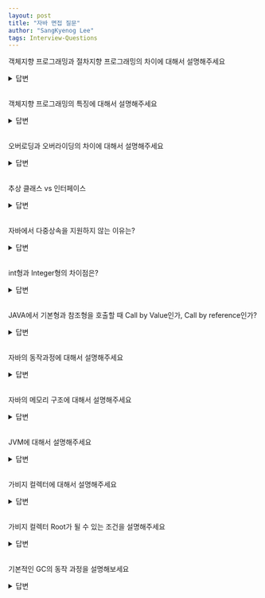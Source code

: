 ```yaml
---
layout: post
title: "자바 면접 질문"
author: "SangKyenog Lee"
tags: Interview-Questions
---
```


객체지향 프로그래밍과 절차지향 프로그래밍의 차이에 대해서 설명해주세요
<details markdown="1">
<summary>답변</summary>

`절차지향 프로그래밍은 데이터 중심의 함수를 구현하며 프로그램을 순차적으로 처리하는 기법입니다. 속도가 빠르지만 코드의 순서가 바뀌면 올바른 결과를 보장하기 어렵습니다. 객체지향 프로그래밍은 현실 세계의 어떤 것을 객체로 만들 수 있으며, 객체에 필요한 특징과 기능을 하나로 묶어서 개발하는 방법입니다. 코드의 재사용이 용이하고 유지보수가 쉬우며 대형 프로젝트에 적합합니다. 하지만 그만큼 설계하는데 시간과 노력이 필요하고, 처리속도가 상대적으로 느립니다.`

</details>

<br>

객체지향 프로그래밍의 특징에 대해서 설명해주세요
<details markdown="1">
<summary>답변</summary>

`캡슐화, 상속, 추상화, 다형성 4가지의 특징을 가집니다. 캡슐화는 필드와 메소드를 클래스로 묶어서 높은 응집도를 같고 외부로부터 접근을 제어할 수 있습니다. 상속은 자식 클래스가 부모 클래스의 특성과 기능을 물려받아 재사용 하는 것을 말하며, 추상화는 인터페이스로 공통적인 특성들을 묶어 표현하는 것을 의미합니다. 마지막으로 다형성은 하나의 타입에 여러 객체를 대입할 수 있는 것으로, 오버로딩 오버라이딩으로 다형성을 구현할 수 있습니다.`

</details>

<br>

오버로딩과 오버라이딩의 차이에 대해서 설명해주세요
<details markdown="1">
<summary>답변</summary>

`오버로딩은 메서드의 이름은 동일하고 매개변수의 타입이나 개수를 다르게 정의하는 것을 말합니다. 오버라이딩은 상위 클래스의 메서드를 하위 클래스에서 재정의 하는 것을 말합니다.`

</details>

<br>

추상 클래스 vs 인터페이스
<details markdown="1">
<summary>답변</summary>

`추상 클래스는 본질적으로 부모클래스의 기능을 재활용하고 확장시키는 상속을 위한 것이며, abstract로 정의되고 추상메소드가 하나 이상 포함되어있습니다. 반면에 인터페이스는 기능 사용을 보장하는 것으로 모든 메소드를 오버라이딩해서 구현해야 하기 때문에 보장이 되며, 모든 메소드가 추상메소드로 정의되어있습니다.`

</details>

<br>

자바에서 다중상속을 지원하지 않는 이유는?
<details markdown="1">
<summary>답변</summary>

`다이아몬드 문제 때문에 지원하지 않습니다. 다이아몬드 문제란 예를 들어 A라는 클래스가 있을 때, B C 클래스가 A라는 클래스를 상속받고, D가 B C 둘다 상속받는다고 가정했을때, A의 메소드 methodA()를 B C가 재정의를 하게 되면 D는 methodA()를 B C 중에 어떤 것을 써야할지 판단할 수 없기 때문입니다.`

</details>

<br>

int형과 Integer형의 차이점은?
<details markdown="1">
<summary>답변</summary>

`int형은 산술 연산이 가능하지만 null값을 가질 수 없고, Integer형은 Wrapper 클래스로 Unboxing을 하지 않으면 산술 연산이 불가능하지만, null 값을 가질 수 있습니다. 크기는 int는 4바이트 Integer는 16바이트에 참조하는 4바이트를 합쳐 20바이트입니다.`

</details>

<br>

JAVA에서 기본형과 참조형을 호출할 때 Call by Value인가, Call by reference인가?
<details markdown="1">
<summary>답변</summary>

`모두 Call by value입니다. 객체의 주소값을 넘기면 Call by Reference인 것처럼 보이지만, 이것또한 단순히 Call by Value로 주소를 값으로 넘기는 것입니다.`

</details>

<br>

자바의 동작과정에 대해서 설명해주세요
<details markdown="1">
<summary>답변</summary>

`개발자가 자바 소스코드를 작성하고 컴파일러에 의해 컴파일 됩니다. 컴파일 되면 바이트 코드가 생성되고 클래스 로더에 전달된 다음 JVM의 런타임 데이터 영역에 올라갑니다. 그 후에 JVM의 실행 엔진이 메모리에 올라온 바이트 코드를 하나씩 가져와 실행함으로써 자바 코드가 작동합니다.`

</details>

<br>

자바의 메모리 구조에 대해서 설명해주세요
<details markdown="1">
<summary>답변</summary>

`자바의 메모리 구조는 스레드 별로 JVM Stack, PC Register, Native Method Stack 공통으로 Heap Area, Method Area로 구성되어 있습니다.`

</details>

<br>

JVM에 대해서 설명해주세요
<details markdown="1">
<summary>답변</summary>

`JVM은 자바 코드를 동작시키기 위한 가상 머신으로 이를 통해서 WORA(자바로 작성되어 있으면 어디서든 실행할 수 있다)를 실현할 수 있습니다. JVM은 OS마다 다른 코드를 작성해야하는 불편함없이 JVM이 있는 OS라면 자바 코드를 동작시킬 수 있습니다. JVM은 3가지 주요 컴포넌트로 구성되어 있으며 클래스 로더, 런타임 데이터 영역, 실행 엔진이 있습니다.`

</details>

<br>

가비지 컬렉터에 대해서 설명해주세요
<details markdown="1">
<summary>답변</summary>

`가비지 컬렉터는 개발자가 따로 메모리를 해제할 필요없이 힙 영역에서 더이상 사용되지 않을 객체들을 찾아 메모리를 해제하여 정리하는 것을 말합니다. 하지만 Mark and sweep이라는 탐색 과정에서 스레드가 잠깐 중단되기 때문에 성능이 조금 떨어집니다.`

</details>

<br>

가비지 컬렉터 Root가 될 수 있는 조건을 설명해주세요
<details markdown="1">
<summary>답변</summary>

`GC Root는 기본적으로 Stack영역에 있는 데이터, method 영역에 있는 static 데이터, JNI에 의해 생성된 객체들이 될 수 있습니다.`

</details>

<br>

기본적인 GC의 동작 과정을 설명해보세요
<details markdown="1">
<summary>답변</summary>

`처음 생성된 객체는 Eden 영역에 위치하고 더이상 할당할 곳이 없으면 Minor GC가 발생합니다. 여기서 살아남은 객체는 Survivor 영역으로 이동하고 해당 Survivor영역이 다 차면 Minor GC가 발생하고, 살아남은 객체는 또 다른 Survivor 영역으로 이동하는데 이렇게 Survivor을 오가며 살아남은 객체는 최종적으로 Old Generation 영역으로 이동합니다. Old Generation 영역은 Full GC를 통해 메모리에서 제거됩니다.`

</details>